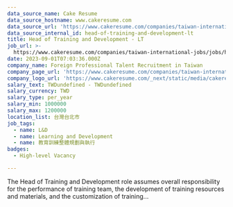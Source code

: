 ```yaml
---
data_source_name: Cake Resume
data_source_hostname: www.cakeresume.com
data_source_url: 'https://www.cakeresume.com/companies/taiwan-international-jobs/jobs'
data_source_internal_id: head-of-training-and-development-lt
title: Head of Training and Development - LT
job_url: >-
  https://www.cakeresume.com/companies/taiwan-international-jobs/jobs/head-of-training-and-development-lt
date: 2023-09-01T07:03:36.000Z
company_name: Foreign Professional Talent Recruitment in Taiwan
company_page_url: 'https://www.cakeresume.com/companies/taiwan-international-jobs'
company_logo_url: 'https://www.cakeresume.com/_next/static/media/cakeresume.e1c03867.svg'
salary_text: TWDundefined - TWDundefined
salary_currency: TWD
salary_type: per_year
salary_min: 1000000
salary_max: 1200000
location_list: 台灣台北市
job_tags:
  - name: L&D
  - name: Learning and Development
  - name: 教育訓練整體規劃與執行
badges:
  - High-level Vacancy

---
```


The Head of Training and Development role assumes overall responsibility for the performance of training team, the development of training resources and materials, and the customization of training...